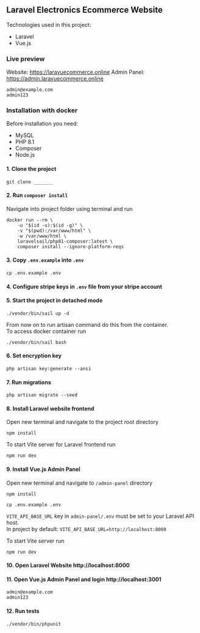 ## Laravel Electronics Ecommerce Website
Technologies used in this project:
- Laravel
- Vue.js

### Live preview
Website: https://laravuecommerce.online
Admin Panel: https://admin.laravuecommerce.online
```
admin@example.com
admin123
```

### Installation with docker
Before installation you need:
- MySQL
- PHP 8.1
- Composer
- Node.js

#### 1. Clone the project
```
git clone _______
```

#### 2. Run `composer install`
Navigate into project folder using terminal and run

```
docker run --rm \
    -u "$(id -u):$(id -g)" \
    -v "$(pwd):/var/www/html" \
    -w /var/www/html \
    laravelsail/php81-composer:latest \
    composer install --ignore-platform-reqs
```

#### 3. Copy `.env.example` into `.env`

```
cp .env.example .env
```
#### 4. Configure stripe keys in `.env` file from your stripe account

#### 5. Start the project in detached mode

```
./vendor/bin/sail up -d
```
From now on to run artisan command do this from the container. <br>
To access docker container run
```
./vendor/bin/sail bash
```

#### 6. Set encryption key

```
php artisan key:generate --ansi
```

#### 7. Run migrations

```
php artisan migrate --seed
```

#### 8. Install Laravel website frontend
Open new terminal and navigate to the project root directory
```
npm install
```
To start Vite server for Laravel frontend run
```
npm run dev
```

#### 9. Install Vue.js Admin Panel
Open new terminal and navigate to `/admin-panel` directory
```
npm install
```
```
cp .env.example .env
```
`VITE_API_BASE_URL` key in `admin-panel/.env` must be set to your Laravel API host. <br>
In project by default: `VITE_API_BASE_URL=http://localhost:8000`

To start Vite server run
```
npm run dev
```

#### 10. Open Laravel Website http://localhost:8000

#### 11. Open Vue.js Admin Panel and login http://localhost:3001
```
admin@example.com
admin123
```

#### 12. Run tests
```
./vendor/bin/phpunit
```
